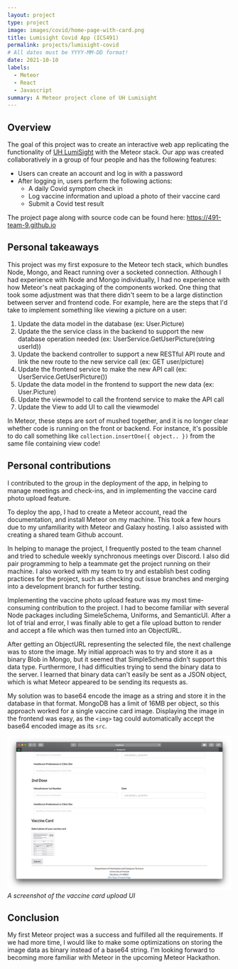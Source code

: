 ```yaml
---
layout: project
type: project
image: images/covid/home-page-with-card.png
title: Lumisight Covid App (ICS491)
permalink: projects/lumisight-covid
# All dates must be YYYY-MM-DD format!
date: 2021-10-10
labels:
  - Meteor
  - React
  - Javascript
summary: A Meteor project clone of UH Lumisight 
---
```


## Overview 

The goal of this project was to create an interactive web app replicating the functionality of [UH LumiSight](https://uh.campus.lumisight.com) with the Meteor stack. Our app was created collaboratively in a group of four people and has the following features:

- Users can create an account and log in with a password
- After logging in, users perform the following actions: 
  - A daily Covid symptom check in
  - Log vaccine information and upload a photo of their vaccine card
  - Submit a Covid test result 

The project page along with source code can be found here: https://491-team-9.github.io

## Personal takeaways

This project was my first exposure to the Meteor tech stack, which bundles Node, Mongo, and React running over a socketed connection. Although I had experience with Node and Mongo individually, I had no experience with how Meteor's neat packaging of the components worked. One thing that took some adjustment was that there didn't seem to be a large distinction between server and frontend code. For example, here are the steps that I'd take to implement something like viewing a picture on a user: 

1. Update the data model in the database (ex: User.Picture)
2. Update the the service class in the backend to support the new database operation needed (ex: UserService.GetUserPicture(string userId))
3. Update the backend controller to support a new RESTful API route and link the new route to the new service call (ex: GET user/picture)
4. Update the frontend service to make the new API call (ex: UserService.GetUserPicture()) 
5. Update the data model in the frontend to support the new data (ex: User.Picture)
6. Update the viewmodel to call the frontend service to make the API call
7. Update the View to add UI to call the viewmodel 

In Meteor, these steps are sort of mushed together, and it is no longer clear whether code is running on the front or backend. For instance, it's possible to do call something like `collection.insertOne({ object.. })` from the same file containing view code! 

## Personal contributions

I contributed to the group in the deployment of the app, in helping to manage meetings and check-ins, and in implementing the vaccine card photo upload feature. 

To deploy the app, I had to create a Meteor account, read the documentation, and install Meteor on my machine. This took a few hours due to my unfamiliarity with Meteor and Galaxy hosting. I also assisted with creating a shared team Github account. 

In helping to manage the project, I frequently posted to the team channel and tried to schedule weekly synchronous meetings over Discord. I also did pair programming to help a teammate get the project running on their machine. I also worked with my team to try and establish best coding practices for the project, such as checking out issue branches and merging into a development branch for further testing. 

Implementing the vaccine photo upload feature was my most time-consuming contribution to the project. I had to become familiar with several Node packages including SimeleSchema, Uniforms, and SemanticUI. After a lot of trial and error, I was finally able to get a file upload button to render and accept a file which was then turned into an ObjectURL. 

After getting an ObjectURL representing the selected file, the next challenge was to store the image. My initial approach was to try and store it as a binary Blob in Mongo, but it seemed that SimpleSchema didn't support this data type. Furthermore, I had difficulties trying to send the binary data to the server. I learned that binary data can't easily be sent as a JSON object, which is what Meteor appeared to be sending its requests as. 

My solution was to base64 encode the image as a string and store it in the database in that format. MongoDB has a limit of 16MB per object, so this approach worked for a single vaccine card image. Displaying the image in the frontend was easy, as the `<img>` tag could automatically accept the base64 encoded image as its `src`. 

![img](/images/covid/upload-card.png)
*A screenshot of the vaccine card upload UI*

## Conclusion

My first Meteor project was a success and fulfilled all the requirements. If we had more time, I would like to make some optimizations on storing the image data as binary instead of a base64 string. I'm looking forward to becoming more familiar with Meteor in the upcoming Meteor Hackathon.
